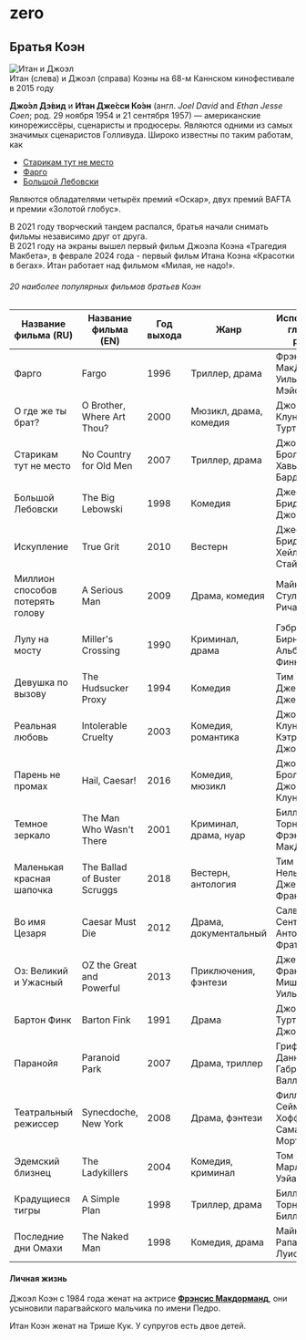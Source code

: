 # zero
## Братья Коэн
![Итан и Джоэл](https://upload.wikimedia.org/wikipedia/commons/thumb/e/e2/Coen_brothers_Cannes_2015_2_%28CROPPED%29.jpg/330px-Coen_brothers_Cannes_2015_2_%28CROPPED%29.jpg) <br>
Итан (слева) и Джоэл (справа) Коэны на 68-м Каннском кинофестивале в 2015 году

**Джо́эл Дэ́вид** и **И́тан Дже́сси Ко́эн** (англ. _Joel David_ and _Ethan Jesse Coen_; 
род. 29 ноября 1954 и 21 сентября 1957) — американские кинорежиссёры, 
сценаристы и продюсеры. Являются одними из самых значимых сценаристов 
Голливуда. Широко известны по таким работам, как 
- [Старикам тут не место](https://ru.wikipedia.org/wiki/%D0%A1%D1%82%D0%B0%D1%80%D0%B8%D0%BA%D0%B0%D0%BC_%D1%82%D1%83%D1%82_%D0%BD%D0%B5_%D0%BC%D0%B5%D1%81%D1%82%D0%BE_(%D1%84%D0%B8%D0%BB%D1%8C%D0%BC)) 
- [Фарго](https://ru.wikipedia.org/wiki/%D0%A4%D0%B0%D1%80%D0%B3%D0%BE_(%D1%84%D0%B8%D0%BB%D1%8C%D0%BC))
- [Большой Лебовски](https://ru.wikipedia.org/wiki/%D0%91%D0%BE%D0%BB%D1%8C%D1%88%D0%BE%D0%B9_%D0%9B%D0%B5%D0%B1%D0%BE%D0%B2%D1%81%D0%BA%D0%B8) 
 

Являются обладателями четырёх премий «Оскар», двух премий BAFTA и 
премии «Золотой глобус».

В 2021 году творческий тандем распался, братья начали снимать фильмы 
независимо друг от друга. <br>В 2021 году на экраны вышел первый фильм 
Джоэла Коэна «Трагедия Макбета», в феврале 2024 года - первый 
фильм Итана Коэна «Красотки в бегах». 
Итан работает над фильмом «Милая, не надо!».

###### 20 наиболее популярных фильмов братьев Коэн
| Название фильма (RU) | Название фильма (EN) | Год выхода | Жанр           | Исполнители главных ролей      |
|----------------------|----------------------|------------|----------------|-------------------------------|
| Фарго                | Fargo                | 1996       | Триллер, драма | Фрэнсис МакДорманд, Уильям Мэйси |
| О где же ты брат?    | O Brother, Where Art Thou? | 2000 | Мюзикл, драма, комедия | Джордж Клуни, Джон Туртурро |
| Старикам тут не место | No Country for Old Men | 2007 | Триллер, драма | Джош Бролин, Хавьер Бардем |
| Большой Лебовски      | The Big Lebowski      | 1998       | Комедия        | Джефф Бриджес, Джон Гудман    |
| Искупление           | True Grit            | 2010       | Вестерн        | Джефф Бриджес, Хейли Стайнфелд |
| Миллион способов потерять голову | A Serious Man | 2009 | Драма, комедия | Майкл Стулбарг, Ричард Кинд |
| Лулу на мосту        | Miller's Crossing    | 1990       | Криминал, драма | Гэбриел Бирн, Альберт Финни     |
| Девушка по вызову     | The Hudsucker Proxy  | 1994       | Комедия        | Тим Роббинс, Дженнифер Джейсон Ли |
| Реальная любовь       | Intolerable Cruelty  | 2003       | Комедия, романтика | Джордж Клуни, Кэтрин Зета-Джонс |
| Парень не промах      | Hail, Caesar!        | 2016       | Комедия, мюзикл | Джош Бролин, Джордж Клуни   |
| Темное зеркало        | The Man Who Wasn't There | 2001  | Криминал, драма, нуар | Билли Боб Торнтон, Фрэнсис МакДорманд |
| Маленькая красная шапочка | The Ballad of Buster Scruggs | 2018 | Вестерн, антология | Тим Блейк Нельсон, Джеймс Франко |
| Во имя Цезаря         | Caesar Must Die       | 2012       | Драма, документальный | Салваторе Сентоне, Антонио Фрати |
| Оз: Великий и Ужасный | OZ the Great and Powerful | 2013 | Приключения, фэнтези | Джеймс Франко, Мишель Уильямс |
| Бартон Финк          | Barton Fink          | 1991       | Драма          | Джон Туртурро, Джон Гудман    |
| Паранойя             | Paranoid Park        | 2007       | Драма, триллер | Гриффин Данн, Габриэлл Валле |
| Театральный режиссер | Synecdoche, New York | 2008      | Драма, фэнтези | Филлип Сеймур Хоффман, Саманта Мортон |
| Эдемский близнец     | The Ladykillers      | 2004       | Комедия, криминал | Том Хэнкс, Марлон Уэйанс     |
| Крадущиеся тигры      | A Simple Plan        | 1998       | Триллер, драма | Билли Боб Торнтон, Билл Пэкстон |
| Последние дни Омахи  | The Naked Man        | 1998       | Комедия, драма | Майкл Рапапорт, Луис Гизмер    |
 

#### Личная жизнь
Джоэл Коэн с 1984 года женат на актрисе [**Фрэнсис Макдорманд**](https://ru.wikipedia.org/wiki/%D0%9C%D0%B0%D0%BA%D0%B4%D0%BE%D1%80%D0%BC%D0%B0%D0%BD%D0%B4,_%D0%A4%D1%80%D1%8D%D0%BD%D1%81%D0%B8%D1%81), 
они усыновили парагвайского мальчика по имени Педро. 

Итан Коэн женат на Трише Кук. У супругов есть двое детей.

